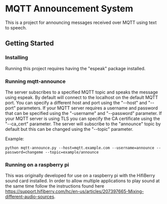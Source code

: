 # MQTT Announcement System
This is a project for announcing messages received over MQTT using text to speech.

## Getting Started

### Installing

Running this project requires having the "espeak" package installed.

### Running mqtt-announce

The server subscribes to a specified MQTT topic and speaks the message using espeak. By default will connect to the localhost on the default MQTT port. You can specify a different host and port using the "--host" and "--port" parameters. If your MQTT server requires a username and password that can be specified using the "-username" and "--password" parameter. If your MQTT server is using TLS you can specify the CA certificate using the "--ca_cert" parameter. The server will subscribe to the "announce" topic by default but this can be changed using the "--topic" parameter.

Example:
```
python mqtt-announce.py --host=mqtt.example.com --username=announce --password=changeme --topic=example/announce
```

### Running on a raspberry pi

This was originally developed for use on a raspberry pi with the HifiBerry sound card installed. In order to allow multiple applications to play sound at the same time follow the instructions found here https://support.hifiberry.com/hc/en-us/articles/207397665-Mixing-different-audio-sources.
